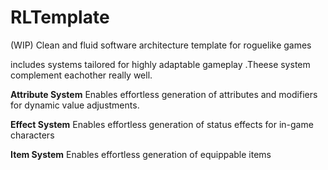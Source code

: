 # RLTemplate
(WIP)
Clean and fluid software architecture template for roguelike games


includes systems tailored for highly adaptable gameplay .Theese system complement eachother really well.


**Attribute System** 
Enables effortless generation of attributes and modifiers for dynamic value adjustments.

**Effect System** 
Enables  effortless generation of status effects for in-game characters

**Item System** 
Enables effortless generation of equippable items 
